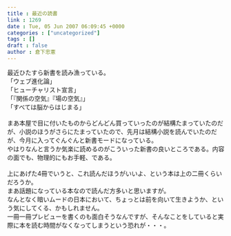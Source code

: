 ```yaml
---
title : 最近の読書
link : 1269
date : Tue, 05 Jun 2007 06:09:45 +0000
categories : ["uncategorized"]
tags : []
draft : false
author : 倉下忠憲
---
```


最近ひたすら新書を読み漁っている。<BR>「ウェブ進化論」<BR>「ヒューチャリスト宣言」<BR>「『関係の空気』『場の空気』」<BR>「すべては脳からはじまる」<BR><BR>まあ本屋で目に付いたものからどんどん買っていったのが結構たまっていたのだが、小説のほうがさらにたまっていたので、先月は結構小説を読んでいたのだが、今月に入ってぐんぐんと新書モードになっている。<BR>やはりなんと言うか気楽に読めるのがこういった新書の良いところである。内容の面でも、物理的にもお手軽、である。<BR><BR>上にあげた4冊でいうと、これ読んだほうがいいよ、という本は上の二冊くらいだろうか。<BR>まあ話題になっている本なので読んだ方多いと思いますが。<BR>なんとなく暗いムードの日本において、ちょっとは前を向いて生きようか、という気にしてくる、かもしれません。<BR>一冊一冊プレビューを書くのも面白そうなんですが、そんなことをしていると実際に本を読む時間がなくなってしまうという恐れが・・・。<br><br>
